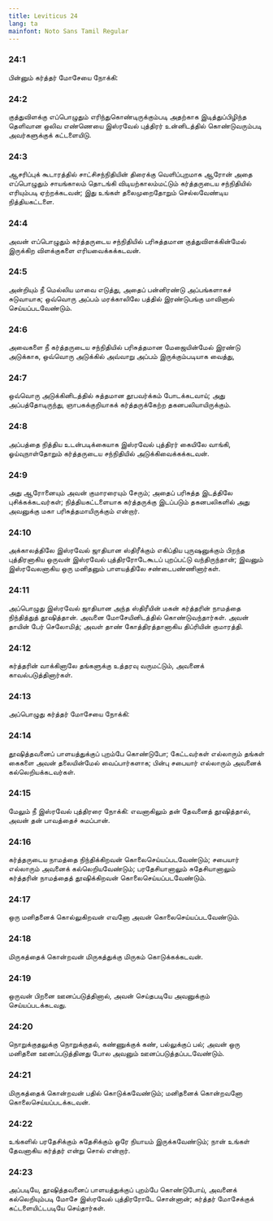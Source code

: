 ```yaml
---
title: Leviticus 24
lang: ta
mainfont: Noto Sans Tamil Regular
---
```


###  24:1

பின்னும் கர்த்தர் மோசேயை நோக்கி:

###  24:2

குத்துவிளக்கு எப்பொழுதும் எரிந்துகொண்டிருக்கும்படி அதற்காக இடித்துப்பிழிந்த தெளிவான ஒலிவ எண்ணெயை இஸ்ரவேல் புத்திரர் உன்னிடத்தில் கொண்டுவரும்படி அவர்களுக்குக் கட்டளையிடு.

###  24:3

ஆசரிப்புக் கூடாரத்தில் சாட்சிசந்நிதியின் திரைக்கு வெளிப்புறமாக ஆரோன் அதை எப்பொழுதும் சாயங்காலம் தொடங்கி விடியற்காலம்மட்டும் கர்த்தருடைய சந்நிதியில் எரியும்படி ஏற்றக்கடவன்; இது உங்கள் தலைமுறைதோறும் செல்லவேண்டிய நித்தியகட்டளை.

###  24:4

அவன் எப்பொழுதும் கர்த்தருடைய சந்நிதியில் பரிசுத்தமான குத்துவிளக்கின்மேல் இருக்கிற விளக்குகளை எரியவைக்கக்கடவன்.

###  24:5

அன்றியும் நீ மெல்லிய மாவை எடுத்து, அதைப் பன்னிரண்டு அப்பங்களாகச் சுடுவாயாக; ஒவ்வொரு அப்பம் மரக்காலிலே பத்தில் இரண்டுபங்கு மாவினால் செய்யப்படவேண்டும்.

###  24:6

அவைகளை நீ கர்த்தருடைய சந்நிதியில் பரிசுத்தமான மேஜையின்மேல் இரண்டு அடுக்காக, ஒவ்வொரு அடுக்கில் அவ்வாறு அப்பம் இருக்கும்படியாக வைத்து,

###  24:7

ஒவ்வொரு அடுக்கினிடத்தில் சுத்தமான தூபவர்க்கம் போடக்கடவாய்; அது அப்பத்தோடிருந்து, ஞாபகக்குறியாகக் கர்த்தருக்கேற்ற தகனபலியாயிருக்கும்.

###  24:8

அப்பத்தை நித்திய உடன்படிக்கையாக இஸ்ரவேல் புத்திரர் கையிலே வாங்கி, ஓய்வுநாள்தோறும் கர்த்தருடைய சந்நிதியில் அடுக்கிவைக்கக்கடவன்.

###  24:9

அது ஆரோனையும் அவன் குமாரரையும் சேரும்; அதைப் பரிசுத்த இடத்திலே புசிக்கக்கடவர்கள்; நித்தியகட்டளையாக கர்த்தருக்கு இடப்படும் தகனபலிகளில் அது அவனுக்கு மகா பரிசுத்தமாயிருக்கும் என்றார்.

###  24:10

அக்காலத்திலே இஸ்ரவேல் ஜாதியான ஸ்திரீக்கும் எகிப்திய புருஷனுக்கும் பிறந்த புத்திரனாகிய ஒருவன் இஸ்ரவேல் புத்திரரோடேகூடப் புறப்பட்டு வந்திருந்தான்; இவனும் இஸ்ரவேலனாகிய ஒரு மனிதனும் பாளயத்திலே சண்டைபண்ணினார்கள்.

###  24:11

அப்பொழுது இஸ்ரவேல் ஜாதியான அந்த ஸ்திரீயின் மகன் கர்த்தரின் நாமத்தை நிந்தித்துத் தூஷித்தான். அவனை மோசேயினிடத்தில் கொண்டுவந்தார்கள். அவன் தாயின் பேர் செலோமித்; அவள் தாண் கோத்திரத்தானாகிய திப்ரியின் குமாரத்தி.

###  24:12

கர்த்தரின் வாக்கினாலே தங்களுக்கு உத்தரவு வருமட்டும், அவனைக் காவல்படுத்தினார்கள்.

###  24:13

அப்பொழுது கர்த்தர் மோசேயை நோக்கி:

###  24:14

தூஷித்தவனைப் பாளயத்துக்குப் புறம்பே கொண்டுபோ; கேட்டவர்கள் எல்லாரும் தங்கள் கைகளை அவன் தலையின்மேல் வைப்பார்களாக; பின்பு சபையார் எல்லாரும் அவனைக் கல்லெறியக்கடவர்கள்.

###  24:15

மேலும் நீ இஸ்ரவேல் புத்திரரை நோக்கி: எவனாகிலும் தன் தேவனைத் தூஷித்தால், அவன் தன் பாவத்தைச் சுமப்பான்.

###  24:16

கர்த்தருடைய நாமத்தை நிந்திக்கிறவன் கொலைசெய்யப்படவேண்டும்; சபையார் எல்லாரும் அவனைக் கல்லெறியவேண்டும்; பரதேசியானாலும் சுதேசியானாலும் கர்த்தரின் நாமத்தைத் தூஷிக்கிறவன் கொலைசெய்யப்படவேண்டும்.

###  24:17

ஒரு மனிதனைக் கொல்லுகிறவன் எவனோ அவன் கொலைசெய்யப்படவேண்டும்.

###  24:18

மிருகத்தைக் கொன்றவன் மிருகத்துக்கு மிருகம் கொடுக்கக்கடவன்.

###  24:19

ஒருவன் பிறனை ஊனப்படுத்தினால், அவன் செய்தபடியே அவனுக்கும் செய்யப்படக்கடவது.

###  24:20

நொறுக்குதலுக்கு நொறுக்குதல், கண்ணுக்குக் கண், பல்லுக்குப் பல்; அவன் ஒரு மனிதனை ஊனப்படுத்தினது போல அவனும் ஊனப்படுத்தப்படவேண்டும்.

###  24:21

மிருகத்தைக் கொன்றவன் பதில் கொடுக்கவேண்டும்; மனிதனைக் கொன்றவனோ கொலைசெய்யப்படக்கடவன்.

###  24:22

உங்களில் பரதேசிக்கும் சுதேசிக்கும் ஒரே நியாயம் இருக்கவேண்டும்; நான் உங்கள் தேவனாகிய கர்த்தர் என்று சொல் என்றார்.

###  24:23

அப்படியே, தூஷித்தவனைப் பாளயத்துக்குப் புறம்பே கொண்டுபோய், அவனைக் கல்லெறியும்படி மோசே இஸ்ரவேல் புத்திரரோடே சொன்னான்; கர்த்தர் மோசேக்குக் கட்டளையிட்டபடியே செய்தார்கள்.

